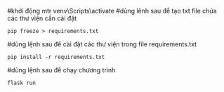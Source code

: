 #khởi động mtr
venv\Scripts\activate
#dùng lênh sau để tạo txt file chứa các thư viện cần cài đặt
```
pip freeze > requirements.txt
```

#dùng lệnh sau để cài đặt các thư viện trong file requirements.txt
```
pip install -r requirements.txt
```
#dùng lệnh sau để chạy chương trình
```
flask run
```